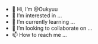 - 👋 Hi, I’m @Oukyuu
- 👀 I’m interested in ...
- 🌱 I’m currently learning ...
- 💞️ I’m looking to collaborate on ...
- 📫 How to reach me ...

<!---
Oukyuu/Oukyuu is a ✨ special ✨ repository because its `README.md` (this file) appears on your GitHub profile.
You can click the Preview link to take a look at your changes.
--->
